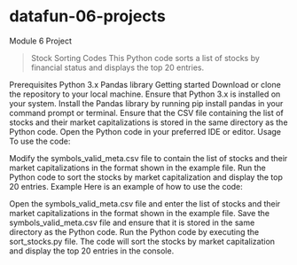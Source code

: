 # datafun-06-projects
Module 6 Project

>Stock Sorting Codes
This Python code sorts a list of stocks by financial status and displays the top 20 entries.

Prerequisites
Python 3.x
Pandas library
Getting started
Download or clone the repository to your local machine.
Ensure that Python 3.x is installed on your system.
Install the Pandas library by running pip install pandas in your command prompt or terminal.
Ensure that the CSV file containing the list of stocks and their market capitalizations is stored in the same directory as the Python code.
Open the Python code in your preferred IDE or editor.
Usage
To use the code:

Modify the symbols_valid_meta.csv file to contain the list of stocks and their market capitalizations in the format shown in the example file.
Run the Python code to sort the stocks by market capitalization and display the top 20 entries.
Example
Here is an example of how to use the code:

Open the symbols_valid_meta.csv file and enter the list of stocks and their market capitalizations in the format shown in the example file.
Save the symbols_valid_meta.csv file and ensure that it is stored in the same directory as the Python code.
Run the Python code by executing the sort_stocks.py file.
The code will sort the stocks by market capitalization and display the top 20 entries in the console.
